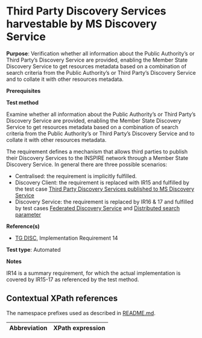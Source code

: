 # Third Party Discovery Services harvestable by MS Discovery Service

**Purpose**: Verification whether all information about the Public Authority’s or Third Party’s Discovery Service are provided, enabling the Member State Discovery Service to get resources metadata based on a combination of search criteria from the Public Authority’s or Third Party’s Discovery Service and to collate it with other resources metadata.

**Prerequisites**

**Test method**

Examine whether all information about the Public Authority’s or Third Party’s Discovery Service are provided, enabling the Member State Discovery Service to get resources metadata based on a combination of search criteria from the Public Authority’s or Third Party’s Discovery Service and to collate it with other resources metadata.

The requirement defines a mechanism that allows third parties to publish their Discovery Services to the INSPIRE network through a Member State Discovery Service. In general there are three possible
scenarios: 

* Centralised: the requirement is implicitly fulfilled.
* Discovery Client: the requirement is replaced with IR15 and fulfilled by the test case [Third Party Discovery Services published to MS Discovery Service](https://github.com/inspire-eu-validation/ats-discovery-service/blob/master/A.04.02.third.party.discovery.services.published.md)
* Discovery Service: the requirement is replaced by IR16 & 17 and fulfilled by test cases [Federated Discovery Service](https://github.com/inspire-eu-validation/ats-discovery-service/blob/master/A.02.07.federated.discovery.service.md) and [Distributed search parameter](https://github.com/inspire-eu-validation/ats-discovery-service/blob/master/A.03.06.distributed.search.parameter.md)


**Reference(s)**

* [TG DISC](README.md#ref_TG_DISC), Implementation Requirement 14

**Test type**: Automated

**Notes** 

IR14 is a summary requirement, for which the actual implementation is covered by IR15-17 as referenced by the test method.

## Contextual XPath references

The namespace prefixes used as described in [README.md](README.md#namespaces).

Abbreviation                                               |  XPath expression
---------------------------------------------------------- | -------------------------------------------------------------------------
